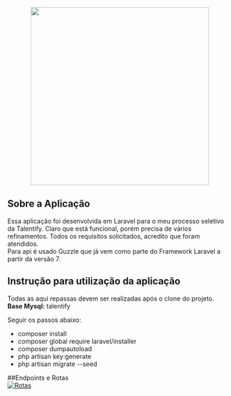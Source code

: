 <p align="center"><a href="https://laravel.com" target="_blank"><img src="https://raw.githubusercontent.com/laravel/art/master/logo-lockup/5%20SVG/2%20CMYK/1%20Full%20Color/laravel-logolockup-cmyk-red.svg" width="400"></a></p>



## Sobre a Aplicação
Essa aplicação foi desenvolvida em Laravel para o meu processo seletivo da Talentify. Claro que está funcional, porém precisa de vários refinamentos. Todos os requisitos solicitados, acredito que foram atendidos.<br/>
Para api é usado Guzzle que já vem como parte do Framework Laravel a partir da versão 7.

## Instrução para utilização da aplicação
Todas as aqui repassas devem ser realizadas após o clone do projeto.</br>
<b>Base Mysql:</b> talentify

Seguir os passos abaixo:<br/>
- composer install<br/>
- composer global require laravel/installer<br/>
- composer dumpautoload<br/>
- php artisan key:generate<br/> 
- php artisan migrate --seed<br/>

##Endpoints e Rotas
</br>
<a href="https://ibb.co/QrJsy4S"><img src="https://i.ibb.co/cDyz4jf/Rotas.png" alt="Rotas" border="0"></a>

